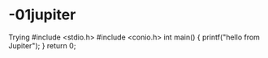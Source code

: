 # -01jupiter
Trying 
#include <stdio.h>
#include <conio.h>
int main()
{
printf("hello from Jupiter");
}
return 0;
